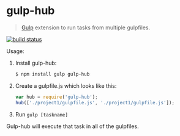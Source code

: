 # gulp-hub

> [Gulp](http://gulpjs.com/) extension to run tasks from multiple gulpfiles.

[![build status](https://secure.travis-ci.org/frankwallis/gulp-hub.png?branch=4.0)](http://travis-ci.org/frankwallis/gulp-hub)

Usage:

1. Install gulp-hub:

    ```sh
    $ npm install gulp gulp-hub
    ```

2. Create a gulpfile.js which looks like this:

    ```js
    var hub = require('gulp-hub');
    hub(['./project1/gulpfile.js', './project1/gulpfile.js']);
    ```

3. Run `gulp [taskname]`

Gulp-hub will execute that task in all of the gulpfiles.
